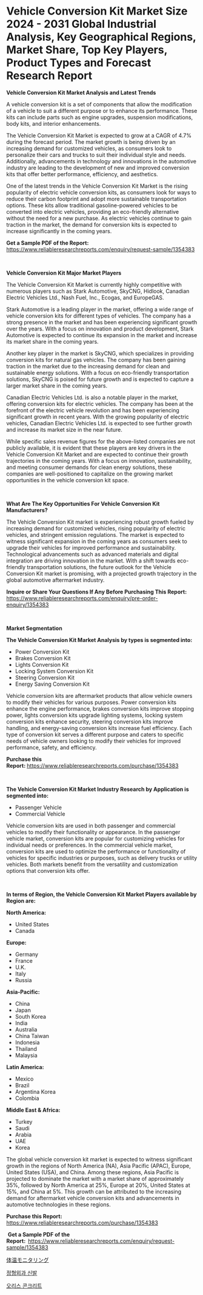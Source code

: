 <p><h1>Vehicle Conversion Kit Market Size 2024 - 2031 Global Industrial Analysis, Key Geographical Regions, Market Share, Top Key Players, Product Types and Forecast Research Report</h1></p><p><strong>Vehicle Conversion Kit Market Analysis and Latest Trends</strong></p>
<p><p>A vehicle conversion kit is a set of components that allow the modification of a vehicle to suit a different purpose or to enhance its performance. These kits can include parts such as engine upgrades, suspension modifications, body kits, and interior enhancements.</p><p>The Vehicle Conversion Kit Market is expected to grow at a CAGR of 4.7% during the forecast period. The market growth is being driven by an increasing demand for customized vehicles, as consumers look to personalize their cars and trucks to suit their individual style and needs. Additionally, advancements in technology and innovations in the automotive industry are leading to the development of new and improved conversion kits that offer better performance, efficiency, and aesthetics.</p><p>One of the latest trends in the Vehicle Conversion Kit Market is the rising popularity of electric vehicle conversion kits, as consumers look for ways to reduce their carbon footprint and adopt more sustainable transportation options. These kits allow traditional gasoline-powered vehicles to be converted into electric vehicles, providing an eco-friendly alternative without the need for a new purchase. As electric vehicles continue to gain traction in the market, the demand for conversion kits is expected to increase significantly in the coming years.</p></p>
<p><strong>Get a Sample PDF of the Report:&nbsp;</strong> <a href="https://www.reliableresearchreports.com/enquiry/request-sample/1354383">https://www.reliableresearchreports.com/enquiry/request-sample/1354383</a></p>
<p>&nbsp;</p>
<p><strong>Vehicle Conversion Kit Major Market Players</strong></p>
<p><p>The Vehicle Conversion Kit Market is currently highly competitive with numerous players such as Stark Automotive, SkyCNG, Hidlook, Canadian Electric Vehicles Ltd., Nash Fuel, Inc., Ecogas, and EuropeGAS. </p><p>Stark Automotive is a leading player in the market, offering a wide range of vehicle conversion kits for different types of vehicles. The company has a strong presence in the market and has been experiencing significant growth over the years. With a focus on innovation and product development, Stark Automotive is expected to continue its expansion in the market and increase its market share in the coming years.</p><p>Another key player in the market is SkyCNG, which specializes in providing conversion kits for natural gas vehicles. The company has been gaining traction in the market due to the increasing demand for clean and sustainable energy solutions. With a focus on eco-friendly transportation solutions, SkyCNG is poised for future growth and is expected to capture a larger market share in the coming years.</p><p>Canadian Electric Vehicles Ltd. is also a notable player in the market, offering conversion kits for electric vehicles. The company has been at the forefront of the electric vehicle revolution and has been experiencing significant growth in recent years. With the growing popularity of electric vehicles, Canadian Electric Vehicles Ltd. is expected to see further growth and increase its market size in the near future.</p><p>While specific sales revenue figures for the above-listed companies are not publicly available, it is evident that these players are key drivers in the Vehicle Conversion Kit Market and are expected to continue their growth trajectories in the coming years. With a focus on innovation, sustainability, and meeting consumer demands for clean energy solutions, these companies are well-positioned to capitalize on the growing market opportunities in the vehicle conversion kit space.</p></p>
<p>&nbsp;</p>
<p><strong>What Are The Key Opportunities For Vehicle Conversion Kit Manufacturers?</strong></p>
<p><p>The Vehicle Conversion Kit market is experiencing robust growth fueled by increasing demand for customized vehicles, rising popularity of electric vehicles, and stringent emission regulations. The market is expected to witness significant expansion in the coming years as consumers seek to upgrade their vehicles for improved performance and sustainability. Technological advancements such as advanced materials and digital integration are driving innovation in the market. With a shift towards eco-friendly transportation solutions, the future outlook for the Vehicle Conversion Kit market is promising, with a projected growth trajectory in the global automotive aftermarket industry.</p></p>
<p><strong>Inquire or Share Your Questions If Any Before Purchasing This Report:</strong> <a href="https://www.reliableresearchreports.com/enquiry/pre-order-enquiry/1354383">https://www.reliableresearchreports.com/enquiry/pre-order-enquiry/1354383</a></p>
<p>&nbsp;</p>
<p><strong>Market Segmentation</strong></p>
<p><strong>The Vehicle Conversion Kit Market Analysis by types is segmented into:</strong></p>
<p><ul><li>Power Conversion Kit</li><li>Brakes Conversion Kit</li><li>Lights Conversion Kit</li><li>Locking System Conversion Kit</li><li>Steering Conversion Kit</li><li>Energy Saving Conversion Kit</li></ul></p>
<p><p>Vehicle conversion kits are aftermarket products that allow vehicle owners to modify their vehicles for various purposes. Power conversion kits enhance the engine performance, brakes conversion kits improve stopping power, lights conversion kits upgrade lighting systems, locking system conversion kits enhance security, steering conversion kits improve handling, and energy-saving conversion kits increase fuel efficiency. Each type of conversion kit serves a different purpose and caters to specific needs of vehicle owners looking to modify their vehicles for improved performance, safety, and efficiency.</p></p>
<p><strong>Purchase this Report:&nbsp;</strong><a href="https://www.reliableresearchreports.com/purchase/1354383">https://www.reliableresearchreports.com/purchase/1354383</a></p>
<p>&nbsp;</p>
<p><strong>The Vehicle Conversion Kit Market Industry Research by Application is segmented into:</strong></p>
<p><ul><li>Passenger Vehicle</li><li>Commercial Vehicle</li></ul></p>
<p><p>Vehicle conversion kits are used in both passenger and commercial vehicles to modify their functionality or appearance. In the passenger vehicle market, conversion kits are popular for customizing vehicles for individual needs or preferences. In the commercial vehicle market, conversion kits are used to optimize the performance or functionality of vehicles for specific industries or purposes, such as delivery trucks or utility vehicles. Both markets benefit from the versatility and customization options that conversion kits offer.</p></p>
<p>&nbsp;</p>
<p><strong>In terms of Region, the Vehicle Conversion Kit Market Players available by Region are:</strong></p>
<p>
    <p> <strong> North America: </strong>
        <ul>
            <li>United States</li>
            <li>Canada</li>
        </ul>
        </p> 
    <p> <strong> Europe: </strong>
        <ul>
            <li>Germany</li>
            <li>France</li>
            <li>U.K.</li>
            <li>Italy</li>
            <li>Russia</li>
        </ul>
        </p> 
    <p> <strong> Asia-Pacific: </strong>
        <ul>
            <li>China</li>
            <li>Japan</li>
            <li>South Korea</li>
            <li>India</li>
            <li>Australia</li>
            <li>China Taiwan</li>
            <li>Indonesia</li>
            <li>Thailand</li>
            <li>Malaysia</li>
        </ul>
        </p> 
    <p> <strong> Latin America: </strong>
        <ul>
            <li>Mexico</li>
            <li>Brazil</li>
            <li>Argentina Korea</li>
            <li>Colombia</li>
        </ul>
        </p> 
    <p> <strong> Middle East & Africa: </strong>
        <ul>
            <li>Turkey</li>
            <li>Saudi</li>
            <li>Arabia</li>
            <li>UAE</li>
            <li>Korea</li>
        </ul>
    </p>
    </p>
<p><p>The global vehicle conversion kit market is expected to witness significant growth in the regions of North America (NA), Asia Pacific (APAC), Europe, United States (USA), and China. Among these regions, Asia Pacific is projected to dominate the market with a market share of approximately 35%, followed by North America at 25%, Europe at 20%, United States at 15%, and China at 5%. This growth can be attributed to the increasing demand for aftermarket vehicle conversion kits and advancements in automotive technologies in these regions.</p></p>
<p><strong>Purchase this Report: </strong><a href="https://www.reliableresearchreports.com/purchase/1354383">https://www.reliableresearchreports.com/purchase/1354383</a></p>
<p>&nbsp;<strong>Get a Sample PDF of the Report:&nbsp;&nbsp;</strong><a href="https://www.reliableresearchreports.com/enquiry/request-sample/1354383">https://www.reliableresearchreports.com/enquiry/request-sample/1354383</a></p>
<p><strong></strong></p>
<p><p><a href="https://medium.com/@tyreekgoodwin/%E4%BD%93%E6%B8%A9%E3%83%A2%E3%83%8B%E3%82%BF%E3%83%AA%E3%83%B3%E3%82%B0%E5%B8%82%E5%A0%B4%E3%82%A4%E3%83%B3%E3%82%B5%E3%82%A4%E3%83%88-%E5%B8%82%E5%A0%B4%E3%81%AE%E3%83%88%E3%83%AC%E3%83%B3%E3%83%89-%E6%88%90%E9%95%B7-2024%E5%B9%B4%E3%81%8B%E3%82%892031%E5%B9%B4%E3%81%BE%E3%81%A7%E3%81%AE%E4%BA%88%E6%B8%AC-262debb11b61">体温モニタリング</a></p><p><a href="https://medium.com/@bunxhcci35271755/%EC%A0%95%ED%98%95%EC%99%B8%EA%B3%BC-%EC%8B%A0%EB%B0%9C-%EC%8B%9C%EC%9E%A5-%EB%B6%84%EC%84%9D-%EA%B7%B8%EC%9D%98-cagr-%EC%8B%9C%EC%9E%A5-%EC%84%B8%EB%B6%84%ED%99%94-%EB%B0%8F-%EC%A0%84-%EC%84%B8%EA%B3%84-%EC%82%B0%EC%97%85-%EA%B0%9C%EC%9A%94-e583d254472f">정형외과 신발</a></p><p><a href="https://medium.com/@bunxhcci35271755/%EB%94%94%EC%BD%94%EB%94%A9%EB%90%9C-%EC%98%A4%EB%A6%AC%EC%8A%A4-%EC%BD%98%ED%81%AC%EB%A6%AC%ED%8A%B8-%EC%8B%9C%EC%9E%A5-%EC%A7%80%ED%91%9C-%EC%8B%9C%EC%9E%A5-%EC%A0%90%EC%9C%A0%EC%9C%A8-%ED%8A%B8%EB%A0%8C%EB%93%9C-%EB%B0%8F-%EC%84%B1%EC%9E%A5-%ED%8C%A8%ED%84%B4-fe7aed9a10fa">오리스 콘크리트</a></p></p>